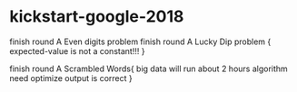# kickstart-google-2018


finish round A Even digits problem
finish round A Lucky Dip problem {
	expected-value is not a constant!!!
}

finish round A Scrambled Words{
	big data will run about 2 hours
	algorithm need optimize
	output is correct
}
